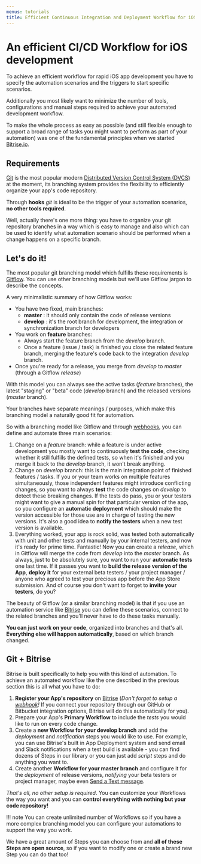 ```yaml
---
menus: tutorials
title: Efficient Continuous Integration and Deployment Workflow for iOS development
---
```

# An efficient CI/CD Workflow for iOS development

To achieve an efficient workflow for rapid iOS app development you have to specify the
automation scenarios and the triggers to start specific scenarios.

Additionally you most likely want to minimize the number of tools, configurations and
manual steps required to achieve your automated development workflow.

To make the whole process as easy as possible (and still flexible enough to support a
broad range of tasks you might want to perform as part of your automation) was one of
the fundamental principles when we started [Bitrise.io](https://www.bitrise.io/).


## Requirements

[Git](http://git-scm.com/) is the most popular modern
[Distributed Version Control System (DVCS)](http://en.wikipedia.org/wiki/Distributed_revision_control) at the moment,
its branching system provides the flexibility to efficiently organize your app's code repository.

Through **hooks** *git* is ideal to be the trigger of your automation scenarios, **no other tools required**.

Well, actually there's one more thing: you have to organize your git repository
branches in a way which is easy to manage and also which can be used to identify
what automation scenario should be performed when a change happens on a specific branch.


## Let's do it!

The most popular git branching model which fulfills these requirements is
[Gitflow](http://nvie.com/posts/a-successful-git-branching-model/).
You can use other branching models but we'll use Gitflow jargon to describe the concepts.

A very minimalistic summary of how Gitflow works:

* You have two fixed, main branches:
    * **master** : it should only contain the code of release versions
    * **develop** : it's the root branch for development, the integration or synchronization branch for developers
* You work on **feature** branches:
    * Always start the feature branch from the *develop* branch.
    * Once a feature (issue / task) is finished you close the related feature branch, merging
      the feature's code back to the integration *develop* branch.
* Once you're ready for a release, you merge from *develop* to *master* (through a Gitflow *release*)

With this model you can always see the active tasks (*feature* branches), the latest "staging" or "beta" code (*develop* branch) and the released versions (*master* branch).

Your branches have separate meanings / purposes, which make this branching model a naturally good fit for automation.

So with a branching model like Gitflow and through [webhooks](/webhooks/),
you can define and automate three main scenarios:

1. Change on a *feature* branch: while a feature is under active development you mostly
   want to continuously **test the code**, checking whether it still fulfills
   the defined tests, so when it's finished and you merge it back to the *develop* branch,
   it won't break anything.
1. Change on *develop* branch: this is the main integration point of finished features / tasks.
   If you or your team works on multiple features simultaneously, those independent features might introduce
   conflicting changes, so you want to always **test** the code changes on *develop* to detect these breaking changes.
   If the tests do pass, you or your testers might want to give a manual spin for that particular version
   of the app, so you configure an **automatic deployment** which should make the version accessible
   for those use are in charge of testing the new versions.
   It's also a good idea to **notify the testers** when a new test version is available.
1. Everything worked, your app is rock solid, was tested both automatically with unit and other tests
   and manually by your internal testers, and now it's ready for prime time.
   Fantastic! Now you can create a *release*, which in Gitflow will merge the code from *develop* into
   the *master* branch. As always, just to be absolutely sure, you want to run
   your **automatic tests** one last time.
   If it passes you want to **build the release version of the App**,
   **deploy it** for your external beta testers / your project manager / anyone who agreed
   to test your precious app before the App Store submission.
   And of course you don't want to forget to **invite your testers**, do you?

The beauty of Gitflow (or a similar branching model) is that if you use an automation service
like [Bitrise](https://www.bitrise.io/) you can define these scenarios,
connect to the related branches and you'll never have to do these tasks manually.

__You can just work on your code__, organized into branches and that's all.
__Everything else will happen automatically__, based on which branch changed.


## Git + Bitrise

Bitrise is built specifically to help you with this kind of automation.
To achieve an automated workflow like the one described in the previous section this is all what you have to do:

1. **Register your App's repository** on [Bitrise](https://www.bitrise.io/)
   (*Don't forget to setup a [webhook](/webhooks/)!* If you connect your repository through
   our GitHub or Bitbucket integration options, Bitrise will do this automatically for you).
1. Prepare your App's **Primary Workflow** to include the *tests* you would like to run on every code change.
1. Create a **new Workflow for your develop branch** and add the *deployment*
   and *notification* steps you would like to use.
   For example, you can use Bitrise's built in App Deployment system
   and send email and Slack notifications when a test build is available -
   you can find dozens of Steps in our library or you can just add *script* steps
   and do anything you want to.
1. Create another **Workflow for your master branch** and configure it for
   the *deployment* of release versions, *notifying* your beta testers or project manager,
   maybe even [Send a Text message](https://github.com/bitrise-io/steps-sms-text-message).

*That's all, no other setup is required*.
You can customize your Workflows the way you want and you can
**control everything with nothing but your code repository!**

!!! note
    You can create unlimited number of Workflows
    so if you have a more complex branching model
    you can configure your automations to support the way you work.

We have a great amount of Steps you can choose from
and **all of these Steps are open source**,
so if you want to modify one or create a brand new Step you can do that too!
